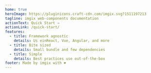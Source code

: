 ```yaml
---
home: true
heroImage: https://pluginicons.craft-cdn.com/imgix.svg?1511197213
tagline: imgix web-components documentation
actionText: Quick Start →
actionLink: /quick-start/
features:
  - title: Framework agnostic
    details: Us einReact, Vue, Angular, and more
  - title: Bite sized
    details: Small bundle and few dependencies
  - title: Simple
    details: Best practices use out-of-the-box
footer: Made by imgix with ❤️
---
```

